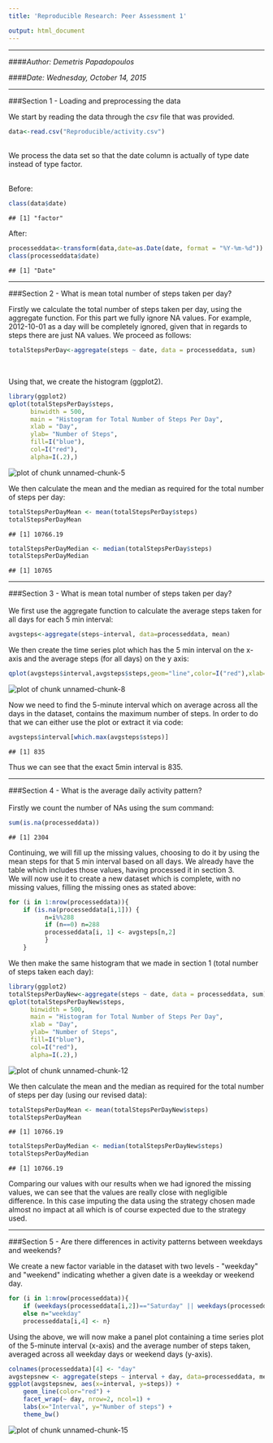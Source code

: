 ```yaml
---
title: 'Reproducible Research: Peer Assessment 1'

output: html_document
---
```

  
***  

####*Author: Demetris Papadopoulos*
<br>  

####*Date: Wednesday, October 14, 2015*
***
  
  
  
###Section 1 - Loading and preprocessing the data
<br>
  
We start by reading the data through the *csv* file that was provided. 
<br>


```r
data<-read.csv("Reproducible/activity.csv")
```

<br>
We process the data set so that the date column is actually of type date instead of type factor.
<br>
<br>

Before:

```r
class(data$date)
```

```
## [1] "factor"
```


After:

```r
processeddata<-transform(data,date=as.Date(date, format = "%Y-%m-%d"))
class(processeddata$date)
```

```
## [1] "Date"
```
***


###Section 2 - What is mean total number of steps taken per day?
<br>
  
Firstly we calculate the total number of steps taken per day, using the aggregate function. For this part we fully ignore NA values. For example, 2012-10-01 as a day will be completely ignored, given that in regards to steps there are just NA values. We proceed as follows:
<br>


```r
totalStepsPerDay<-aggregate(steps ~ date, data = processeddata, sum)
```
<br>

Using that, we create the histogram (ggplot2).


```r
library(ggplot2)
qplot(totalStepsPerDay$steps,
      binwidth = 500,  
      main = "Histogram for Total Number of Steps Per Day", 
      xlab = "Day",
      ylab= "Number of Steps",
      fill=I("blue"), 
      col=I("red"), 
      alpha=I(.2),)
```

<img src="figure/unnamed-chunk-5-1.png" title="plot of chunk unnamed-chunk-5" alt="plot of chunk unnamed-chunk-5" style="display: block; margin: auto;" />

We then calculate the mean and the median as required for the total number of steps per day:


```r
totalStepsPerDayMean <- mean(totalStepsPerDay$steps)
totalStepsPerDayMean
```

```
## [1] 10766.19
```

```r
totalStepsPerDayMedian <- median(totalStepsPerDay$steps)
totalStepsPerDayMedian
```

```
## [1] 10765
```
***  

###Section 3 - What is mean total number of steps taken per day?
<br>
<br>
We first use the aggregate function to calculate the average steps taken for all days for each 5 min interval:


```r
avgsteps<-aggregate(steps~interval, data=processeddata, mean)
```

We then create the time series plot which has the 5 min interval on the x-axis and the average steps (for all days) on the y axis:


```r
qplot(avgsteps$interval,avgsteps$steps,geom="line",color=I("red"),xlab="5min Intervals",ylab="Average Steps (for all days)")
```

<img src="figure/unnamed-chunk-8-1.png" title="plot of chunk unnamed-chunk-8" alt="plot of chunk unnamed-chunk-8" style="display: block; margin: auto;" />

Now we need to find the 5-minute interval which on average across all the days in the dataset, contains the maximum number of steps. In order to do that we can either use the plot or extract it via code:


```r
avgsteps$interval[which.max(avgsteps$steps)]
```

```
## [1] 835
```

Thus we can see that the exact 5min interval is 835.

***

###Section 4 - What is the average daily activity pattern?
<br>
<br>
Firstly we count the number of NAs using the sum command:


```r
sum(is.na(processeddata))
```

```
## [1] 2304
```

Continuing, we will fill up the missing values, choosing to do it by using the mean steps for that 5 min interval based on all days. We already have the table which includes those values, having processed it in section 3.
<br>
We will now use it to create a new dataset which is complete, with no missing values, filling the missing ones as stated above:


```r
for (i in 1:nrow(processeddata)){
    if (is.na(processeddata[i,1])) {
          n=i%%288
          if (n==0) n=288
          processeddata[i, 1] <- avgsteps[n,2]
          }
    }
```

We then make the same histogram that we made in section 1 (total number of steps taken each day):


```r
library(ggplot2)
totalStepsPerDayNew<-aggregate(steps ~ date, data = processeddata, sum)
qplot(totalStepsPerDayNew$steps,
      binwidth = 500,  
      main = "Histogram for Total Number of Steps Per Day", 
      xlab = "Day",
      ylab= "Number of Steps",
      fill=I("blue"), 
      col=I("red"), 
      alpha=I(.2),)
```

<img src="figure/unnamed-chunk-12-1.png" title="plot of chunk unnamed-chunk-12" alt="plot of chunk unnamed-chunk-12" style="display: block; margin: auto;" />

We then calculate the mean and the median as required for the total number of steps per day (using our revised data):


```r
totalStepsPerDayMean <- mean(totalStepsPerDayNew$steps)
totalStepsPerDayMean
```

```
## [1] 10766.19
```

```r
totalStepsPerDayMedian <- median(totalStepsPerDayNew$steps)
totalStepsPerDayMedian
```

```
## [1] 10766.19
```

Comparing our values with our results when we had ignored the missing values, we can see that the values are really close with negligible difference. In this case imputing the data using the strategy chosen made almost no impact at all which is of course expected due to the strategy used.

***

###Section 5 - Are there differences in activity patterns between weekdays and weekends?

We create a new factor variable in the dataset with two levels - "weekday" and "weekend" indicating whether a given date is a weekday or weekend day.


```r
for (i in 1:nrow(processeddata)){
    if (weekdays(processeddata[i,2])=="Saturday" || weekdays(processeddata[i,2])=="Sunday") n="weekend"
    else n="weekday"
    processeddata[i,4] <- n}
```

Using the above, we will now make a panel plot containing a time series plot of the 5-minute interval (x-axis) and the average number of steps taken, averaged across all weekday days or weekend days (y-axis).


```r
colnames(processeddata)[4] <- "day"
avgstepsnew <- aggregate(steps ~ interval + day, data=processeddata, mean)
ggplot(avgstepsnew, aes(x=interval, y=steps)) + 
    geom_line(color="red") + 
    facet_wrap(~ day, nrow=2, ncol=1) +
    labs(x="Interval", y="Number of steps") +
    theme_bw()
```

<img src="figure/unnamed-chunk-15-1.png" title="plot of chunk unnamed-chunk-15" alt="plot of chunk unnamed-chunk-15" style="display: block; margin: auto;" />
